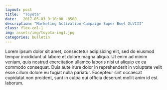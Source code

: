 ```yaml
---
layout: post
title:  "Toyota"
date:   2017-05-03 9:10:00 -0500
description: "Marketing Activation Campaign Super Bowl XLVIII"
class: flex-col-1
img: assets/img/toyota-img1.jpg
categories: bulletin
---
```

Lorem ipsum dolor sit amet, consectetur adipisicing elit, sed do eiusmod tempor incididunt ut labore et dolore magna aliqua. Ut enim ad minim veniam, quis nostrud exercitation ullamco laboris nisi ut aliquip ex ea commodo consequat. Duis aute irure dolor in reprehenderit in voluptate velit esse cillum dolore eu fugiat nulla pariatur. Excepteur sint occaecat cupidatat non proident, sunt in culpa qui officia deserunt mollit anim id est laborum.
